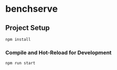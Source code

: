 # benchserve

## Project Setup

```sh
npm install
```

### Compile and Hot-Reload for Development

```sh
npm run start
```
